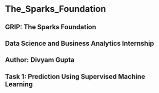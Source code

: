 # The_Sparks_Foundation
## GRIP: The Sparks Foundation
## Data Science and Business Analytics Internship
## Author: Divyam Gupta
## Task 1: Prediction Using Supervised Machine Learning


